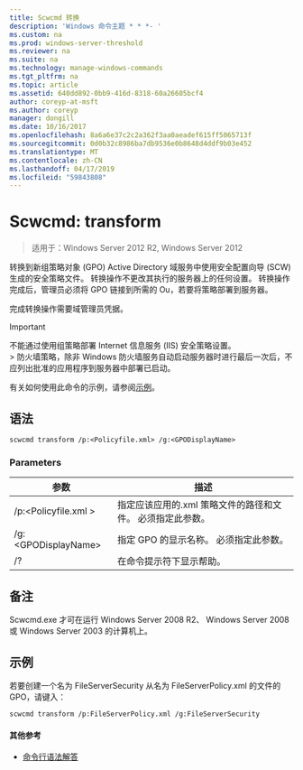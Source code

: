 ```yaml
---
title: Scwcmd 转换
description: 'Windows 命令主题 * * *- '
ms.custom: na
ms.prod: windows-server-threshold
ms.reviewer: na
ms.suite: na
ms.technology: manage-windows-commands
ms.tgt_pltfrm: na
ms.topic: article
ms.assetid: 640dd892-0bb9-416d-8318-60a26605bcf4
author: coreyp-at-msft
ms.author: coreyp
manager: dongill
ms.date: 10/16/2017
ms.openlocfilehash: 8a6a6e37c2c2a362f3aa0aeadef615ff5065713f
ms.sourcegitcommit: 0d0b32c8986ba7db9536e0b8648d4ddf9b03e452
ms.translationtype: MT
ms.contentlocale: zh-CN
ms.lasthandoff: 04/17/2019
ms.locfileid: "59843808"
---
```

# <a name="scwcmd-transform"></a>Scwcmd: transform

> 适用于：Windows Server 2012 R2, Windows Server 2012

转换到新组策略对象 (GPO) Active Directory 域服务中使用安全配置向导 (SCW) 生成的安全策略文件。 转换操作不更改其执行的服务器上的任何设置。 转换操作完成后，管理员必须将 GPO 链接到所需的 Ou，若要将策略部署到服务器。

完成转换操作需要域管理员凭据。

> [!IMPORTANT]
> 不能通过使用组策略部署 Internet 信息服务 (IIS) 安全策略设置。</br>> 防火墙策略，除非 Windows 防火墙服务自动启动服务器时进行最后一次后，不应列出批准的应用程序到服务器中部署已启动。

有关如何使用此命令的示例，请参阅[示例](#BKMK_Examples)。

## <a name="syntax"></a>语法

```
scwcmd transform /p:<Policyfile.xml> /g:<GPODisplayName>
```

### <a name="parameters"></a>Parameters

|参数|描述|
|---------|-----------|
|/p:\<Policyfile.xml >|指定应该应用的.xml 策略文件的路径和文件。 必须指定此参数。|
|/g:\<GPODisplayName>|指定 GPO 的显示名称。 必须指定此参数。|
|/?|在命令提示符下显示帮助。|

## <a name="remarks"></a>备注

Scwcmd.exe 才可在运行 Windows Server 2008 R2、 Windows Server 2008 或 Windows Server 2003 的计算机上。

## <a name="BKMK_Examples"></a>示例

若要创建一个名为 FileServerSecurity 从名为 FileServerPolicy.xml 的文件的 GPO，请键入：
```
scwcmd transform /p:FileServerPolicy.xml /g:FileServerSecurity
```

#### <a name="additional-references"></a>其他参考

-   [命令行语法解答](command-line-syntax-key.md)